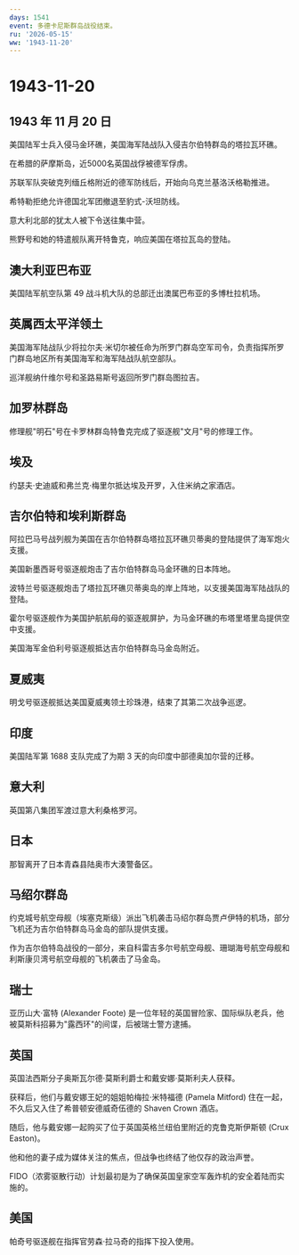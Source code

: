 ```yaml
---
days: 1541
event: 多德卡尼斯群岛战役结束。
ru: '2026-05-15'
ww: '1943-11-20'
---
```


# 1943-11-20

## 1943 年 11 月 20 日

美国陆军士兵入侵马金环礁，美国海军陆战队入侵吉尔伯特群岛的塔拉瓦环礁。

在希腊的萨摩斯岛，近5000名英国战俘被德军俘虏。

苏联军队突破克列缅丘格附近的德军防线后，开始向乌克兰基洛沃格勒推进。

希特勒拒绝允许德国北军团撤退至豹式-沃坦防线。

意大利北部的犹太人被下令送往集中营。

熊野号和她的特遣舰队离开特鲁克，响应美国在塔拉瓦岛的登陆。

## 澳大利亚巴布亚

美国陆军航空队第 49 战斗机大队的总部迁出澳属巴布亚的多博杜拉机场。

## 英属西太平洋领土

美国海军陆战队少将拉尔夫·米切尔被任命为所罗门群岛空军司令，负责指挥所罗门群岛地区所有美国海军和海军陆战队航空部队。

巡洋舰纳什维尔号和圣路易斯号返回所罗门群岛图拉吉。

## 加罗林群岛

修理舰"明石"号在卡罗林群岛特鲁克完成了驱逐舰"文月"号的修理工作。

## 埃及

约瑟夫·史迪威和弗兰克·梅里尔抵达埃及开罗，入住米纳之家酒店。

## 吉尔伯特和埃利斯群岛

阿拉巴马号战列舰为美国在吉尔伯特群岛塔拉瓦环礁贝蒂奥的登陆提供了海军炮火支援。

美国新墨西哥号驱逐舰炮击了吉尔伯特群岛马金环礁的日本阵地。

波特兰号驱逐舰炮击了塔拉瓦环礁贝蒂奥岛的岸上阵地，以支援美国海军陆战队的登陆。

霍尔号驱逐舰作为美国护航航母的驱逐舰屏护，为马金环礁的布塔里塔里岛提供空中支援。

美国海军金伯利号驱逐舰抵达吉尔伯特群岛马金岛附近。

## 夏威夷

明戈号驱逐舰抵达美国夏威夷领土珍珠港，结束了其第二次战争巡逻。

## 印度

美国陆军第 1688 支队完成了为期 3 天的向印度中部德奥加尔营的迁移。

## 意大利

英国第八集团军渡过意大利桑格罗河。

## 日本

那智离开了日本青森县陆奥市大湊警备区。

## 马绍尔群岛

约克城号航空母舰（埃塞克斯级）派出飞机袭击马绍尔群岛贾卢伊特的机场，部分飞机还为吉尔伯特群岛马金岛的部队提供支援。

作为吉尔伯特岛战役的一部分，来自科雷吉多尔号航空母舰、珊瑚海号航空母舰和利斯康贝湾号航空母舰的飞机袭击了马金岛。

## 瑞士

亚历山大·富特 (Alexander Foote)
是一位年轻的英国冒险家、国际纵队老兵，他被莫斯科招募为"露西环"的间谍，后被瑞士警方逮捕。

## 英国

英国法西斯分子奥斯瓦尔德·莫斯利爵士和戴安娜·莫斯利夫人获释。

获释后，他们与戴安娜王妃的姐姐帕梅拉·米特福德 (Pamela Mitford)
住在一起，不久后又入住了希普顿安德威奇伍德的 Shaven Crown 酒店。

随后，他与戴安娜一起购买了位于英国英格兰纽伯里附近的克鲁克斯伊斯顿 (Crux
Easton)。

他和他的妻子成为媒体关注的焦点，但战争也终结了他仅存的政治声誉。

FIDO（浓雾驱散行动）计划最初是为了确保英国皇家空军轰炸机的安全着陆而实施的。

## 美国

帕奇号驱逐舰在指挥官劳森·拉马奇的指挥下投入使用。